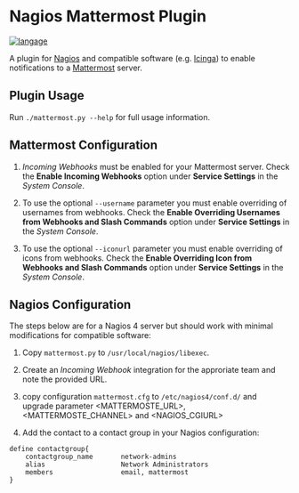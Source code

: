 Nagios Mattermost Plugin
========================

[![langage](https://img.shields.io/badge/Langage-Python-green.svg)](https://www.python.org/)

A plugin for [Nagios](https://www.nagios.org/) and compatible software (e.g. [Icinga](https://www.icinga.org/)) to enable notifications to a [Mattermost](http://www.mattermost.org/) server.

## Plugin Usage

Run `./mattermost.py --help` for full usage information.

## Mattermost Configuration

1. *Incoming Webhooks* must be enabled for your Mattermost server. Check the **Enable Incoming Webhooks** option under **Service Settings** in the *System Console*.

2. To use the optional `--username` parameter you must enable overriding of usernames from webhooks. Check the **Enable Overriding Usernames from Webhooks and Slash Commands** option under **Service Settings** in the *System Console*.

3. To use the optional `--iconurl` parameter you must enable overriding of icons from webhooks. Check the **Enable Overriding Icon from Webhooks and Slash Commands** option under **Service Settings** in the *System Console*.

## Nagios Configuration

The steps below are for a Nagios 4 server but should work with minimal modifications for compatible software:

1. Copy `mattermost.py` to `/usr/local/nagios/libexec`.

2. Create an *Incoming Webhook* integration for the approriate team and note the provided URL.

3. copy configuration `mattermost.cfg` to `/etc/nagios4/conf.d/`  and upgrade parameter <MATTERMOSTE_URL>, <MATTERMOSTE_CHANNEL> and <NAGIOS_CGIURL>

4. Add the contact to a contact group in your Nagios configuration:
```
define contactgroup{
    contactgroup_name       network-admins
    alias                   Network Administrators
    members                 email, mattermost
}
```